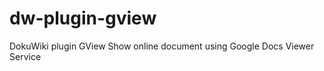 dw-plugin-gview
===============
DokuWiki plugin GView
Show online document using Google Docs Viewer Service
